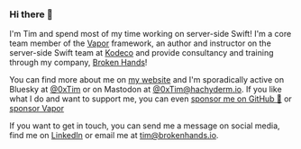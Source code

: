 ### Hi there 👋

I'm Tim and spend most of my time working on server-side Swift! I'm a core team member of the [Vapor](https://github.com/vapor/) framework, an author and instructor on the server-side Swift team at [Kodeco](https://www.kodeco.com) and provide consultancy and training through my company, [Broken Hands](https://www.brokenhands.io)!

You can find more about me on [my website](https://www.timc.dev) and I'm sporadically active on Bluesky at [@0xTim](https://bsky.app/profile/0xtim.bsky.social) or on Mastodon at [@0xTim@hachyderm.io](https://hachyderm.io/@0xTim). If you like what I do and want to support me, you can even [sponsor me on GitHub 🎉](https://github.com/sponsors/0xTim) or [sponsor Vapor](https://github.com/sponsors/vapor)

If you want to get in touch, you can send me a message on social media, find me on [LinkedIn](https://www.linkedin.com/in/timjcondon/) or email me at tim@brokenhands.io.

<!--
**0xTim/0xTim** is a ✨ _special_ ✨ repository because its `README.md` (this file) appears on your GitHub profile.

Here are some ideas to get you started:

- 🔭 I’m currently working on ...
- 🌱 I’m currently learning ...
- 👯 I’m looking to collaborate on ...
- 🤔 I’m looking for help with ...
- 💬 Ask me about ...
- 📫 How to reach me: ...
- 😄 Pronouns: ...
- ⚡ Fun fact: ...

-->

